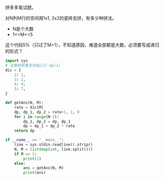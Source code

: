 
拼多多笔试题。

对N列M行的空间用1x1, 2x2的瓷砖去拼，有多少种拼法。
- N是个大数
- 1<=M<=5

这个代码5%（只过了M=1），不知道原因，难道全部都是大数，必须要写成递归的形式？

```python
import sys
# 注意排除重复的dp[2]-dp[1]
dic = {
    2: 1,
    3: 2,
    4: 4,
    5: 7,
}

def getAns(N, M):
    rate = dic[M]
    dp, dp_1, dp_2 = rate+1, 1, 0
    for i in range(N-2):
        dp_1, dp_2 = dp, dp_1
        dp = dp_1 + dp_2 * rate
    return dp

if __name__ == "__main__":
    line = sys.stdin.readline().strip()
    N, M = list(map(int, line.split()))
    if M == 1:
        print(1)
    else:
        ans = getAns(N, M)
        print(ans)
```